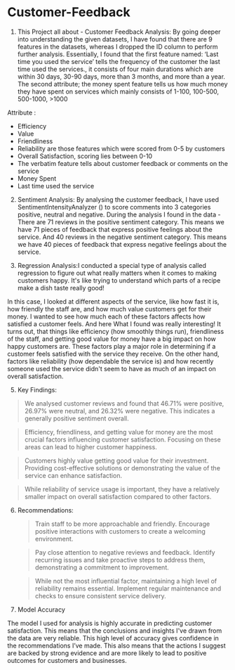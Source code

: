 # Customer-Feedback
1. This Project all about - Customer Feedback Analysis: By going deeper into understanding the given datasets, I have found that there are 9 features in the datasets, whereas I dropped the ID column to perform further analysis. Essentially, I found that the first feature named: ‘Last time you used the service’ tells the frequency of the customer the last time used the services., it consists of four main durations which are within 30 days, 30-90 days, more than 3 months, and more than a year. The second attribute; the money spent feature tells us how much money they have spent on services which mainly consists of 1-100, 100-500, 500-1000, >1000         

Attribute :

   * Efficiency
   * Value 
   * Friendliness
   * Reliability are those features which were scored from 0-5 by customers
   * Overall Satisfaction, scoring lies between 0-10
   * The verbatim feature tells about customer feedback or comments on the service
   * Money Spent
   * Last time used the service 
   

2. Sentiment Analysis: By analysing the customer feedback, I have used SentimentIntensityAnalyzer () to score comments into 3 categories positive, neutral and negative. During the analysis I found in the data - There are 71 reviews in the positive sentiment category. This means we have 71 pieces of feedback that express positive feelings about the service.
And 40 reviews in the negative sentiment category. This means we have 40 pieces of feedback that express negative feelings about the service.

3. Regression Analysis:I conducted a special type of analysis called regression to figure out what really matters when it comes to making customers happy. It's like trying to understand which parts of a recipe make a dish taste really good!

In this case, I looked at different aspects of the service, like how fast it is, how friendly the staff are, and how much value customers get for their money. I wanted to see how much each of these factors affects how satisfied a customer feels. And here What I found was really interesting! It turns out, that things like efficiency (how smoothly things run), friendliness of the staff, and getting good value for money have a big impact on how happy customers are. These factors play a major role in determining if a customer feels satisfied with the service they receive. On the other hand, factors like reliability (how dependable the service is) and how recently someone used the service didn't seem to have as much of an impact on overall satisfaction.

5.	Key Findings:

  > We analysed customer reviews and found that 46.71% were positive, 26.97% were neutral, and 26.32% were negative. This indicates a generally positive sentiment overall.

  > Efficiency, friendliness, and getting value for money are the most crucial factors influencing customer satisfaction. Focusing on these areas can lead to higher customer happiness.

  > Customers highly value getting good value for their investment. Providing cost-effective solutions or demonstrating the value of the service can enhance satisfaction.

  > While reliability of service usage is important, they have a relatively smaller impact on overall satisfaction compared to other factors.


6.	Recommendations:

      > Train staff to be more approachable and friendly. Encourage positive interactions with customers to create a welcoming environment.

      > Pay close attention to negative reviews and feedback. Identify recurring issues and take proactive steps to address them, demonstrating a commitment to improvement.

      > While not the most influential factor, maintaining a high level of reliability remains essential. Implement regular maintenance and checks to ensure consistent service delivery.

7.	Model Accuracy

The model I used for analysis is highly accurate in predicting customer satisfaction. This means that the conclusions and insights I've drawn from the data are very reliable. This high level of accuracy gives confidence in the recommendations I’ve made. This also means that the actions I suggest are backed by strong evidence and are more likely to lead to positive outcomes for customers and businesses.
